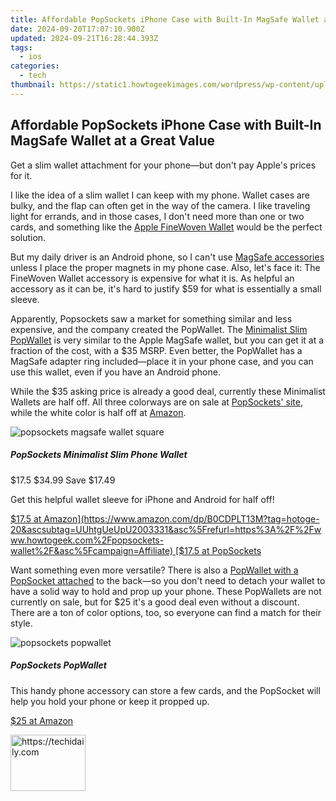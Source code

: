 ```yaml
---
title: Affordable PopSockets iPhone Case with Built-In MagSafe Wallet at a Great Value
date: 2024-09-20T17:07:10.900Z
updated: 2024-09-21T16:28:44.393Z
tags:
  - ios
categories:
  - tech
thumbnail: https://static1.howtogeekimages.com/wordpress/wp-content/uploads/2024/05/popsockets-magsafe-wallet.png
---
```


## Affordable PopSockets iPhone Case with Built-In MagSafe Wallet at a Great Value

Get a slim wallet attachment for your phone—but don't pay Apple's prices for it.

 I like the idea of a slim wallet I can keep with my phone. Wallet cases are bulky, and the flap can often get in the way of the camera. I like traveling light for errands, and in those cases, I don't need more than one or two cards, and something like the [Apple FineWoven Wallet](https://www.amazon.com/Apple-iPhone-FineWoven-Wallet-MagSafe/dp/B0CHWWMDXR?tag=hotoge-20&ascsubtag=UUhtgUeUpU2003331&asc%5Frefurl=https%3A%2F%2Fwww.howtogeek.com%2Fpopsockets-wallet%2F&asc%5Fcampaign=Affiliate) would be the perfect solution.

 But my daily driver is an Android phone, so I can't use [MagSafe accessories](https://facebook-video-footage.techidaily.com/new-2024-approved-achieving-broadcast-excellence-your-guide-to-youtubes-live-360-videos/) unless I place the proper magnets in my phone case. Also, let's face it: The FineWoven Wallet accessory is expensive for what it is. As helpful an accessory as it can be, it's hard to justify $59 for what is essentially a small sleeve.

 Apparently, Popsockets saw a market for something similar and less expensive, and the company created the PopWallet. The [Minimalist Slim PopWallet](https://www.amazon.com/dp/B0CDPLT13M?tag=hotoge-20&ascsubtag=UUhtgUeUpU2003331&asc%5Frefurl=https%3A%2F%2Fwww.howtogeek.com%2Fpopsockets-wallet%2F&asc%5Fcampaign=Affiliate) is very similar to the Apple MagSafe wallet, but you can get it at a fraction of the cost, with a $35 MSRP. Even better, the PopWallet has a MagSafe adapter ring included—place it in your phone case, and you can use this wallet, even if you have an Android phone.

 While the $35 asking price is already a good deal, currently these Minimalist Wallets are half off. All three colorways are on sale at [PopSockets' site](https://www.popsockets.com/en-us/p/wallets/phone-wallet/white-%E2%80%94-popwallet/806920.html?cgid=popwallet), while the white color is half off at [Amazon](https://www.amazon.com/dp/B0CDPLT13M?tag=hotoge-20&ascsubtag=UUhtgUeUpU2003331&asc%5Frefurl=https%3A%2F%2Fwww.howtogeek.com%2Fpopsockets-wallet%2F&asc%5Fcampaign=Affiliate).

![popsockets magsafe wallet square](https://static1.howtogeekimages.com/wordpress/wp-content/uploads/2024/05/popsockets-magsafe-wallet-square.png) 

#####  PopSockets Minimalist Slim Phone Wallet

$17.5 $34.99 Save $17.49 

Get this helpful wallet sleeve for iPhone and Android for half off!

[$17.5 at Amazon](https://www.amazon.com/dp/B0CDPLT13M?tag=hotoge-20&ascsubtag=UUhtgUeUpU2003331&asc%5Frefurl=https%3A%2F%2Fwww.howtogeek.com%2Fpopsockets-wallet%2F&asc%5Fcampaign=Affiliate) [$17.5 at PopSockets](https://www.popsockets.com/en-us/p/wallets/phone-wallet/white-%E2%80%94-popwallet/806920.html?cgid=popwallet) 

 Want something even more versatile? There is also a [PopWallet with a PopSocket attached](https://www.amazon.com/dp/B0CDN1V5G6?tag=hotoge-20&ascsubtag=UUhtgUeUpU2003331&asc%5Frefurl=https%3A%2F%2Fwww.howtogeek.com%2Fpopsockets-wallet%2F&asc%5Fcampaign=Affiliate) to the back—so you don't need to detach your wallet to have a solid way to hold and prop up your phone. These PopWallets are not currently on sale, but for $25 it's a good deal even without a discount. There are a ton of color options, too, so everyone can find a match for their style.

![popsockets popwallet](https://static1.howtogeekimages.com/wordpress/wp-content/uploads/2024/05/popsockets-popwallet.png) 

#####  PopSockets PopWallet

This handy phone accessory can store a few cards, and the PopSocket will help you hold your phone or keep it propped up.

[$25 at Amazon](https://www.amazon.com/PopSockets-PopWallet-Swappable-Repositionable-Wallet/dp/B07X4LYGLC?th=1&tag=hotoge-20&ascsubtag=UUhtgUeUpU2003331&asc%5Frefurl=https%3A%2F%2Fwww.howtogeek.com%2Fpopsockets-wallet%2F&asc%5Fcampaign=Affiliate)

<ins class="adsbygoogle"
     style="display:block"
     data-ad-format="autorelaxed"
     data-ad-client="ca-pub-7571918770474297"
     data-ad-slot="1223367746"></ins>

<ins class="adsbygoogle"
     style="display:block"
     data-ad-client="ca-pub-7571918770474297"
     data-ad-slot="8358498916"
     data-ad-format="auto"
     data-full-width-responsive="true"></ins>



<!-- affiliate ads begin -->
<a href="https://bluettieu.pxf.io/c/5597632/2141680/17091" target="_top" id="2141680">
  <img src="//a.impactradius-go.com/display-ad/17091-2141680" border="0" alt="https://techidaily.com" width="120" height="90"/>
</a>
<img height="0" width="0" src="https://bluettieu.pxf.io/i/5597632/2141680/17091" style="position:absolute;visibility:hidden;" border="0" />
<!-- affiliate ads end -->

